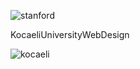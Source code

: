 
![stanford](https://user-images.githubusercontent.com/29498981/35960679-a6ace768-0cbb-11e8-93bc-e828985f07e0.PNG)

KocaeliUniversityWebDesign

![kocaeli](https://user-images.githubusercontent.com/29498981/35960678-a6821e66-0cbb-11e8-965f-1eb659883640.PNG)


